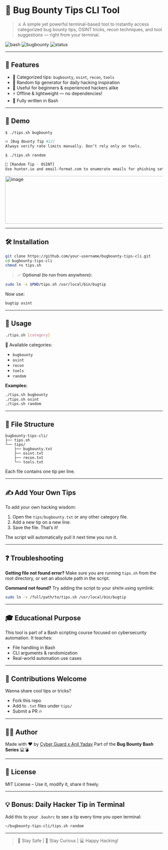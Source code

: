 # 🐚 Bug Bounty Tips CLI Tool

> ⚔️ A simple yet powerful terminal-based tool to instantly access categorized bug bounty tips, OSINT tricks, recon techniques, and tool suggestions — right from your terminal.

![bash](https://img.shields.io/badge/bash-automation-blue?style=for-the-badge)
![bugbounty](https://img.shields.io/badge/Bug%20Bounty-Ready-critical?style=for-the-badge)
![status](https://img.shields.io/badge/status-Active-brightgreen?style=for-the-badge)

---

## 📌 Features

- 📂 Categorized tips: `bugbounty`, `osint`, `recon`, `tools`
- 🎲 Random tip generator for daily hacking inspiration
- 🧠 Useful for beginners & experienced hackers alike
- ⚡ Offline & lightweight — no dependencies!
- 🐧 Fully written in Bash

---

## 📸 Demo

```bash
$ ./tips.sh bugbounty

🔥 [Bug Bounty Tip #12]
Always verify rate limits manually. Don’t rely only on tools.

$ ./tips.sh random

🎯 [Random Tip - OSINT]
Use hunter.io and email-format.com to enumerate emails for phishing setups.
````
<img width="933" height="152" alt="image" src="https://github.com/user-attachments/assets/79f58c91-e23e-4905-b138-71145cfae4eb" />

---



## 🛠️ Installation

```bash
git clone https://github.com/your-username/bugbounty-tips-cli.git
cd bugbounty-tips-cli
chmod +x tips.sh
```

> ✅ **Optional (to run from anywhere):**

```bash
sudo ln -s $PWD/tips.sh /usr/local/bin/bugtip
```

Now use:

```bash
bugtip osint
```

---

## 🧪 Usage

```bash
./tips.sh [category]
```

📁 Available categories:

* `bugbounty`
* `osint`
* `recon`
* `tools`
* `random`

**Examples:**

```bash
./tips.sh bugbounty
./tips.sh osint
./tips.sh random
```

---

## 📂 File Structure

```
bugbounty-tips-cli/
├── tips.sh
└── tips/
    ├── bugbounty.txt
    ├── osint.txt
    ├── recon.txt
    └── tools.txt
```

Each file contains one tip per line.

---

## ✍️ Add Your Own Tips

To add your own hacking wisdom:

1. Open the `tips/bugbounty.txt` or any other category file.
2. Add a new tip on a new line.
3. Save the file. That’s it!

The script will automatically pull it next time you run it.

---

## ❓ Troubleshooting

**Getting file not found error?**
Make sure you are running `tips.sh` from the root directory, or set an absolute path in the script.

**Command not found?**
Try adding the script to your `$PATH` using symlink:

```bash
sudo ln -s /full/path/to/tips.sh /usr/local/bin/bugtip
```

---

## 🎓 Educational Purpose

This tool is part of a Bash scripting course focused on cybersecurity automation. It teaches:

* File handling in Bash
* CLI arguments & randomization
* Real-world automation use cases

---

## 🤝 Contributions Welcome

Wanna share cool tips or tricks?

* Fork this repo
* Add to `.txt` files under `tips/`
* Submit a PR 🔥

---

## 👨‍💻 Author

Made with ❤️ by [Cyber Guard x Anil Yadav](https://github.com/your-username)
Part of the **Bug Bounty Bash Series** 💻💣

---

## 📜 License

MIT License – Use it, modify it, share it freely.

---

## 💡 Bonus: Daily Hacker Tip in Terminal

Add this to your `.bashrc` to see a tip every time you open terminal:

```bash
~/bugbounty-tips-cli/tips.sh random
```

---

> 🔐 Stay Safe | 🧠 Stay Curious | 💻 Happy Hacking!


